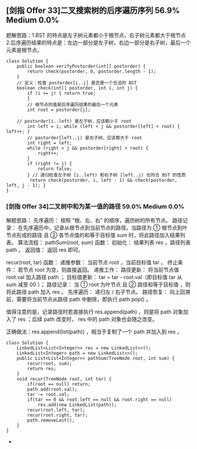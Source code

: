 ##     	[剑指 Offer 33]二叉搜索树的后序遍历序列	56.9%	Medium	0.0%
题解思路：1.BST 的特点是左子树元素都小于根节点，右子树元素都大于根节点
2.后序遍历结果的特点是：左边一部分是左子树，右边一部分是右子树，最后一个元素是根节点。
```
class Solution {
    public boolean verifyPostorder(int[] postorder) {
        return check(postorder, 0, postorder.length - 1);
    }
    // 定义：检查 postorder[i..j] 是否是一个合法的 BST
    boolean check(int[] postorder, int i, int j) {
        if (i >= j) { return true;
        }
        // 根节点的值是后序遍历结果的最后一个元素
        int root = postorder[j];

    // postorder[i..left) 是左子树，应该都小于 root
        int left = i; while (left < j && postorder[left] < root) { left++; }
        // postorder[left..j) 是右子树，应该都大于 root
        int right = left;
        while (right < j && postorder[right] > root) {
            right++;
        }
        if (right != j) {
            return false;
        } // 递归检查左子树 [i..left) 和右子树 [left..j) 也符合 BST 的性质
         return check(postorder, i, left - 1) && check(postorder, left, j - 1); }
}
```
###    	[剑指 Offer 34]二叉树中和为某一值的路径	59.0%	Medium	0.0%
解题思路：
先序遍历： 按照 “根、左、右” 的顺序，遍历树的所有节点。
路径记录： 在先序遍历中，记录从根节点到当前节点的路径。当路径为 ① 根节点到叶节点形成的路径 且 ② 各节点值的和等于目标值 sum 时，将此路径加入结果列表。
算法流程：
pathSum(root, sum) 函数：
初始化： 结果列表 res ，路径列表 path 。
返回值： 返回 res 即可。

recur(root, tar) 函数：
递推参数： 当前节点 root ，当前目标值 tar 。
终止条件： 若节点 root 为空，则直接返回。
递推工作：
路径更新： 将当前节点值 root.val 加入路径 path ；
目标值更新： tar = tar - root.val（即目标值 tar 从 sum 减至 00 ）；
路径记录： 当 ① root 为叶节点 且 ② 路径和等于目标值 ，则将此路径 path 加入 res 。
先序遍历： 递归左 / 右子节点。
路径恢复： 向上回溯前，需要将当前节点从路径 path 中删除，即执行 path.pop() 。

值得注意的是，记录路径时若直接执行 res.append(path) ，则是将 path 对象加入了 res ；后续 path 改变时， res 中的 path 对象也会随之改变。

正确做法：res.append(list(path)) ，相当于复制了一个 path 并加入到 res 。

```
class Solution {
    LinkedList<List<Integer>> res = new LinkedList<>();
    LinkedList<Integer> path = new LinkedList<>(); 
    public List<List<Integer>> pathSum(TreeNode root, int sum) {
        recur(root, sum);
        return res;
    }
    void recur(TreeNode root, int tar) {
        if(root == null) return;
        path.add(root.val);
        tar -= root.val;
        if(tar == 0 && root.left == null && root.right == null)
            res.add(new LinkedList(path));
        recur(root.left, tar);
        recur(root.right, tar);
        path.removeLast();
    }
}

```


+


